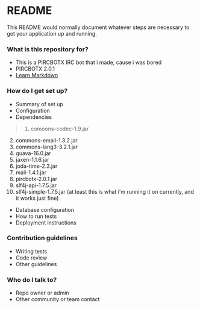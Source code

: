 # README #

This README would normally document whatever steps are necessary to get your application up and running.

### What is this repository for? ###

* This is a PIRCBOTX IRC bot that i made, cause i was bored
* PIRCBOTX 2.0.1
* [Learn Markdown](https://bitbucket.org/tutorials/markdowndemo)

### How do I get set up? ###

* Summary of set up
* Configuration
* Dependencies
>1.  comoons-codec-1.9.jar
2.  commons-email-1.3.2.jar
3.  commons-lang3-3.2.1.jar
4.  guava-16.0.jar
5.  jaxen-1.1.6.jar
6.  joda-time-2.3.jar
7.  mail-1.4.1.jar
8.  pircbotx-2.0.1.jar
9.  slf4j-api-1.7.5.jar
10. slf4j-simple-1.7.5.jar
(at least this is what i'm running it on currently, and it works just fine)
* Database configuration
* How to run tests
* Deployment instructions

### Contribution guidelines ###

* Writing tests
* Code review
* Other guidelines

### Who do I talk to? ###

* Repo owner or admin
* Other community or team contact